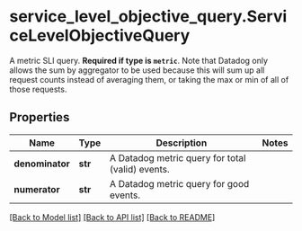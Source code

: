 # service_level_objective_query.ServiceLevelObjectiveQuery

A metric SLI query. **Required if type is `metric`**. Note that Datadog only allows the sum by aggregator to be used because this will sum up all request counts instead of averaging them, or taking the max or min of all of those requests.
## Properties
Name | Type | Description | Notes
------------ | ------------- | ------------- | -------------
**denominator** | **str** | A Datadog metric query for total (valid) events. | 
**numerator** | **str** | A Datadog metric query for good events. | 

[[Back to Model list]](README.md#documentation-for-models) [[Back to API list]](README.md#documentation-for-api-endpoints) [[Back to README]](README.md)


